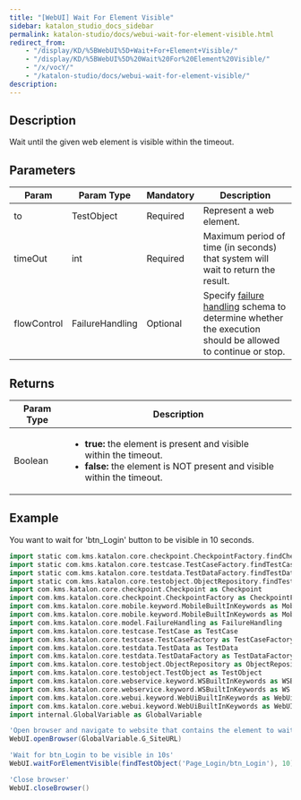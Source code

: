 ```yaml
---
title: "[WebUI] Wait For Element Visible" 
sidebar: katalon_studio_docs_sidebar
permalink: katalon-studio/docs/webui-wait-for-element-visible.html 
redirect_from:
    - "/display/KD/%5BWebUI%5D+Wait+For+Element+Visible/"
    - "/display/KD/%5BWebUI%5D%20Wait%20For%20Element%20Visible/"
    - "/x/vocY/"
    - "/katalon-studio/docs/webui-wait-for-element-visible/"
description: 
---
```

Description
-----------

Wait until the given web element is visible within the timeout.

Parameters
----------

| Param | Param Type | Mandatory | Description |
| --- | --- | --- | --- |
| to | TestObject | Required | Represent a web element. |
| timeOut  | int  | Required | Maximum period of time (in seconds) that system will wait to return the result. |
| flowControl | FailureHandling | Optional | Specify [failure handling](/x/qAAM) schema to determine whether the execution should be allowed to continue or stop. |

Returns
-------

<table><thead><tr><th>Param Type</th><th>Description</th></tr></thead><tbody><tr><td>Boolean</td><td><ul><li><strong>true: </strong>the element is present and visible within&nbsp;the timeout.</li><li><strong>false:</strong> the element is NOT present and visible within&nbsp;the timeout.</li></ul></td></tr></tbody></table>

Example
-------

You want to wait for 'btn_Login' button to be visible in 10 seconds.

```groovy
import static com.kms.katalon.core.checkpoint.CheckpointFactory.findCheckpoint
import static com.kms.katalon.core.testcase.TestCaseFactory.findTestCase
import static com.kms.katalon.core.testdata.TestDataFactory.findTestData
import static com.kms.katalon.core.testobject.ObjectRepository.findTestObject
import com.kms.katalon.core.checkpoint.Checkpoint as Checkpoint
import com.kms.katalon.core.checkpoint.CheckpointFactory as CheckpointFactory
import com.kms.katalon.core.mobile.keyword.MobileBuiltInKeywords as MobileBuiltInKeywords
import com.kms.katalon.core.mobile.keyword.MobileBuiltInKeywords as Mobile
import com.kms.katalon.core.model.FailureHandling as FailureHandling
import com.kms.katalon.core.testcase.TestCase as TestCase
import com.kms.katalon.core.testcase.TestCaseFactory as TestCaseFactory
import com.kms.katalon.core.testdata.TestData as TestData
import com.kms.katalon.core.testdata.TestDataFactory as TestDataFactory
import com.kms.katalon.core.testobject.ObjectRepository as ObjectRepository
import com.kms.katalon.core.testobject.TestObject as TestObject
import com.kms.katalon.core.webservice.keyword.WSBuiltInKeywords as WSBuiltInKeywords
import com.kms.katalon.core.webservice.keyword.WSBuiltInKeywords as WS
import com.kms.katalon.core.webui.keyword.WebUiBuiltInKeywords as WebUiBuiltInKeywords
import com.kms.katalon.core.webui.keyword.WebUiBuiltInKeywords as WebUI
import internal.GlobalVariable as GlobalVariable

'Open browser and navigate to website that contains the element to wait for'
WebUI.openBrowser(GlobalVariable.G_SiteURL)

'Wait for btn_Login to be visible in 10s'
WebUI.waitForElementVisible(findTestObject('Page_Login/btn_Login'), 10)

'Close browser'
WebUI.closeBrowser()


```
